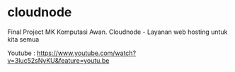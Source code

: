 # cloudnode

Final Project MK Komputasi Awan.
Cloudnode - Layanan web hosting untuk kita semua 

Youtube : https://www.youtube.com/watch?v=3luc52sNyKU&feature=youtu.be